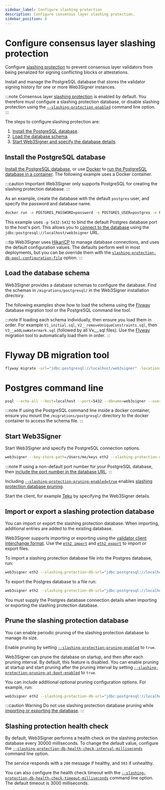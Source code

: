 ```yaml
---
sidebar_label: Configure slashing protection
description: Configure consensus layer slashing protection.
sidebar_position: 6
---
```


# Configure consensus layer slashing protection

Configure [slashing protection] to prevent consensus layer validators from being penalized for
signing conflicting blocks or attestations.

Install and manage the PostgreSQL database that stores the validator signing history for one or more
Web3Signer instances.

:::note
Consensus layer [slashing protection] is enabled by default.
You therefore must configure a slashing protection database, or disable slashing protection using
the [`--slashing-protection-enabled`](../reference/cli/subcommands.md#slashing-protection-enabled)
command line option.
:::

The steps to configure slashing protection are:

1. [Install the PostgreSQL database](#install-the-postgresql-database).
1. [Load the database schema](#load-the-database-schema).
1. [Start Web3Signer and specify the database details](#start-web3signer).

## Install the PostgreSQL database

[Install the PostgreSQL database], or use [Docker] to [run the PostgreSQL database in a container].
The following example uses a Docker container.

:::caution Important
Web3Signer only supports PostgreSQL for creating the slashing protection database.
:::

As an example, create the database with the default `postgres` user, and specify the password and
database name.

```bash
docker run -e POSTGRES_PASSWORD=password -e POSTGRES_USER=postgres -e POSTGRES_DB=web3signer -p 5432:5432 postgres
```

This example uses `-p 5432:5432` to bind the default Postgres database port to the host's port.
This allows you to [connect to the database] using the `jdbc:postgresql://localhost/web3signer` URL.

:::tip
Web3Signer uses [HikariCP] to manage database connections, and uses the default configuration values.
The defaults perform well in most deployments, but you can be override them with the
[`slashing-protection-db-pool-configuration-file`](../reference/cli/subcommands.md#slashing-protection-db-pool-configuration-file)
option.
:::

## Load the database schema

Web3Signer provides a database schemas to configure the database.
Find the schemas in `/migrations/postgresql/` in the Web3Signer installation directory.

The following examples show how to load the schema using the [Flyway] database migration tool or the
PostgreSQL command line tool.

:::note
If loading each schema individually, then ensure you load them in order.
For example `V1_initial.sql`, `V2__removeUniqueConstraints.sql`, then `V3__addLowWatermark.sql`
(followed by all Vx\_\_.sql files).
Use the [Flyway] migration tool to automatically load them in order.
:::

<!--tabs-->

# Flyway DB migration tool

```bash
flyway migrate -url="jdbc:postgresql://localhost/web3signer" -locations="filesystem:/Users/me/web3signer-0.2.1-SNAPSHOT/migrations/postgresql"
```

# Postgres command line

```bash
psql --echo-all --host=localhost --port=5432 --dbname=web3signer --username=postgres -f /Users/me/web3signer-0.2.1-SNAPSHOT/migrations/postgresql/postgresql/V1__initial.sql
```

<!--/tabs-->

:::note
If using the PostgreSQL command line inside a docker container, ensure you mount the
`/migrations/postgresql/` directory to the docker container to access the schema file.
:::

## Start Web3Signer

Start Web3Signer and specify the PostgreSQL connection options.

```bash
web3signer --key-store-path=/Users/me/keys eth2 --slashing-protection-db-url="jdbc:postgresql://localhost/web3signer" --slashing-protection-db-username=postgres --slashing-protection-db-password=password --slashing-protection-pruning-enabled=true
```

:::note
If using a non-default port number for your PostgreSQL database, then [include the port number in
the database URL].
:::

Including
[`--slashing-protection-pruning-enabled=true`](../reference/cli/subcommands.md#slashing-protection-pruning-enabled)
enables [slashing protection database pruning].

Start the client, for example [Teku] by specifying the Web3Signer details.

## Import or export a slashing protection database

You can import or export the slashing protection database.
When importing, additional entries are added to the existing database.

Web3Signer supports importing or exporting using the [validator client interchange format].
Use the [`eth2 import`](../reference/cli/subcommands.md#eth2-import) and
[`eth2 export`](../reference/cli/subcommands.md#eth2-export) to import or export files.

To import a slashing protection database file into the Postgres database, run:

```bash
web3signer eth2 --slashing-protection-db-url="jdbc:postgresql://localhost/web3signer" --slashing-protection-db-username=postgres --slashing-protection-db-password=password import --from=/Users/me/my_node/interchange.json
```

To export the Postgres database to a file run:

```bash
web3signer eth2 --slashing-protection-db-url="jdbc:postgresql://localhost/web3signer" --slashing-protection-db-username=postgres --slashing-protection-db-password=password export --to=/Users/me/my_node/interchange.json
```

You must supply the Postgres database connection details when importing or exporting the slashing
protection database.

## Prune the slashing protection database

You can enable periodic pruning of the slashing protection database to manage its size.

Enable pruning by setting
[`--slashing-protection-pruning-enabled`](../reference/cli/subcommands.md#slashing-protection-pruning-enabled)
to `true`.

Web3Signer can prune the database on startup, and then after each pruning interval.
By default, this feature is disabled. You can enable pruning at startup and start pruning after the pruning interval by setting
[`--slashing-protection-pruning-at-boot-enabled`](../reference/cli/subcommands.md#slashing-protection-pruning-at-boot-enabled)
to `true`.

You can include additional optional pruning configuration options.
For example, run:

```bash
web3signer eth2 --slashing-protection-db-url="jdbc:postgresql://localhost/web3signer" --slashing-protection-db-username=postgres --slashing-protection-db-password=password --slashing-protection-pruning-enabled=true --slashing-protection-pruning-at-boot-enabled=true --slashing-protection-pruning-epochs-to-keep=5000 --slashing-protection-pruning-interval=18
```

:::caution Warning
Do not use slashing protection database pruning while [importing or exporting the
database](#import-or-export-a-slashing-protection-database).
:::

## Slashing protection health check

By default, Web3Signer performs a health check on the slashing protection database every 30000 milliseconds.
To change the default value, configure the
[`--slashing-protection-db-health-check-interval-milliseconds`](../reference/cli/subcommands.md#slashing-protection-db-health-check-interval-milliseconds)
command line option.

The service responds with a `200` message if healthy, and `503` if unhealthy.

You can also configure the health check timeout with the
[`--slashing-protection-db-health-check-timeout-milliseconds`](../reference/cli/subcommands.md#slashing-protection-db-health-check-timeout-milliseconds)
command line option.
The default timeout is 3000 milliseconds.

<!-- links -->

[slashing protection]: ../concepts/slashing-protection.md
[slashing protection database pruning]: #prune-the-slashing-protection-database
[Install the PostgreSQL database]: https://www.postgresql.org/download/
[Docker]: https://docs.docker.com/install/
[run the PostgreSQL database in a container]: https://hub.docker.com/_/postgres/
[Flyway]: https://flywaydb.org/documentation/
[include the port number in the database URL]: https://jdbc.postgresql.org/documentation/use/#connecting-to-the-database
[Teku]: https://docs.teku.consensys.net/how-to/use-external-signer/use-web3signer
[connect to the database]: https://jdbc.postgresql.org/documentation/use/#connecting-to-the-database
[validator client interchange format]: https://eips.ethereum.org/EIPS/eip-3076
[HikariCP]: https://github.com/brettwooldridge/HikariCP
